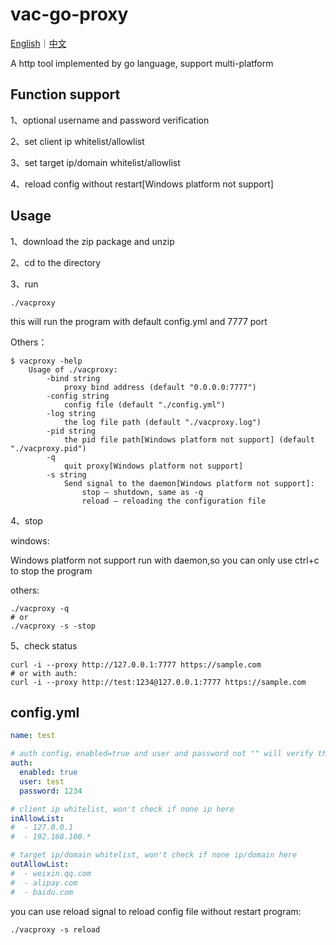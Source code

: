 # vac-go-proxy

[English](https://github.com/vacuityv/vac-go-proxy/blob/main/README.en.md)｜[中文](https://github.com/vacuityv/vac-go-proxy/blob/main/README.md)

A http tool implemented by go language, support multi-platform

## Function support

1、optional username and password verification

2、set client ip whitelist/allowlist

3、set target ip/domain whitelist/allowlist

4、reload config without restart[Windows platform not support]

## Usage

1、download the zip package and unzip

2、cd to the directory

3、run

```shell
./vacproxy 
```
this will run the program with default config.yml and 7777 port

Others：

```shell
$ vacproxy -help
    Usage of ./vacproxy:
        -bind string
            proxy bind address (default "0.0.0.0:7777")
        -config string
            config file (default "./config.yml")
        -log string
            the log file path (default "./vacproxy.log")
        -pid string
            the pid file path[Windows platform not support] (default "./vacproxy.pid")
        -q  
            quit proxy[Windows platform not support]
        -s string
            Send signal to the daemon[Windows platform not support]:
                stop — shutdown, same as -q
                reload — reloading the configuration file
```

4、stop

windows:

Windows platform not support run with daemon,so you can only use ctrl+c to stop the program

others:

```shell
./vacproxy -q
# or
./vacproxy -s -stop
```

5、check status

```shell
curl -i --proxy http://127.0.0.1:7777 https://sample.com
# or with auth:
curl -i --proxy http://test:1234@127.0.0.1:7777 https://sample.com
```

## config.yml

```yml
name: test

# auth config，enabled=true and user and password not "" will verify the credential
auth:
  enabled: true
  user: test
  password: 1234

# client ip whitelist, won't check if none ip here
inAllowList:
#  - 127.0.0.1
#  - 192.168.100.*

# target ip/domain whitelist, won't check if none ip/domain here
outAllowList:
#  - weixin.qq.com
#  - alipay.com
#  - baidu.com
```

you can use reload signal to reload config file without restart program:

```shell
./vacproxy -s reload
```
